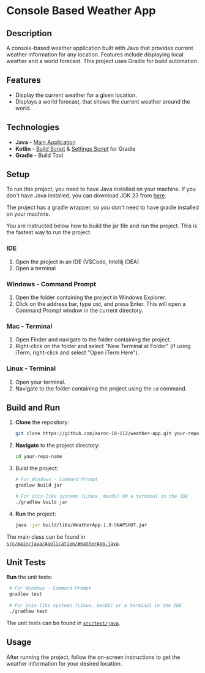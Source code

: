 # Console Based Weather App

## Description

A console-based weather application built with Java that provides current weather information for any location. Features
include displaying local weather and a world forecast. This project uses Gradle for build automation.

## Features

- Display the current weather for a given location.
- Displays a world forecast, that shows the current weather around the world.

## Technologies

- **Java** - [Main Application](src/main/java/Application)
- **Kotlin** - [Build Script](build.gradle.kts) & [Settings Script](settings.gradle.kts) for Gradle
- **Gradle** - Build Tool

## Setup

To run this project, you need to have Java installed on your machine. If you don't have Java installed, you can download
JDK 23 from [here](https://www.oracle.com/uk/java/technologies/downloads/#java23).

The project has a gradle wrapper, so you don't need to have gradle installed on your machine.

You are instructed below how to build the jar file and run the project. This is the fastest way to run the project.

### IDE
1. Open the project in an IDE (VSCode, Intellij IDEA)
2. Open a terminal
### Windows - Command Prompt
1. Open the folder containing the project in Windows Explorer.
2. Click on the address bar, type `cmd`, and press Enter. This will open a Command Prompt window in the current directory.
### Mac - Terminal
1. Open Finder and navigate to the folder containing the project.
2. Right-click on the folder and select "New Terminal at Folder" (if using iTerm, right-click and select "Open iTerm Here").
### Linux - Terminal
1. Open your terminal.
2. Navigate to the folder containing the project using the `cd` command.

## Build and Run

1. **Clone** the repository:
    ```bash
    git clone https://github.com/aaron-18-112/weather-app.git your-repo-name
    ```
2. **Navigate** to the project directory:
    ```bash
    cd your-repo-name
    ```
3. Build the project:
    ```bash
    # For Windows - Command Prompt
    gradlew build jar
    
    # For Unix-like systems (Linux, macOS) OR a terminal in the IDE
    ./gradlew build jar
    ```
4. **Run** the project:
    ```bash
    java -jar build/libs/WeatherApp-1.0-SNAPSHOT.jar
    ```

The main class can be found in [`src/main/java/Application/WeatherApp.java`](src/main/java/Application/WeatherApp.java).

## Unit Tests

**Run** the unit tests:
   ```bash
    # For Windows - Command Prompt
    gradlew test
    
    # For Unix-like systems (Linux, macOS) or a terminal in the IDE
    ./gradlew test
   ```
The unit tests can be found in [`src/test/java`](src/test/java).

## Usage

After running the project, follow the on-screen instructions to get the weather information for your desired location.
